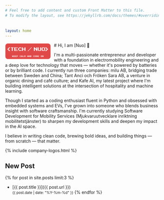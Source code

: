 ```yaml
---
# Feel free to add content and custom Front Matter to this file.
# To modify the layout, see https://jekyllrb.com/docs/themes/#overriding-theme-defaults


layout: home
---
```

<img src="\assets\images\Retro Pixel Logo-technuo.png" alt="technuo" style="float: left; margin-right: 10px; width: 150px;">
# Hi, I am [Nuo] 👋

I'm a multi-passionate entrepreneur and developer with a foundation in electromobility engineering and a deep love for technology that moves — whether it's powered by batteries or by brilliant code. I currently run three companies: milu AB, bridging trade between Sweden and China; Tant Anci och Fröken Sara AB, a venture in organic dining and café culture; and Kafe AI, my latest project where I'm building intelligent solutions at the intersection of hospitality and machine learning.

Though I started as a coding enthusiast fluent in Python and obsessed with embedded systems and EVs, I've grown into someone who blends business insight with software craftsmanship. I'm currently studying Software Development for Mobility Services (Mjukvaruutvecklare inriktning mobilitetstjänster) to sharpen my development skills and deepen my impact in the AI space.

I believe in writing clean code, brewing bold ideas, and building things — from scratch — that matter.

{% include company-logos.html %}

## New Post
{% for post in site.posts limit:3 %}
- [{{ post.title }}]({{ post.url }})  
  <small>{{ post.date | date: "%Y-%m-%d" }}</small>
{% endfor %}


